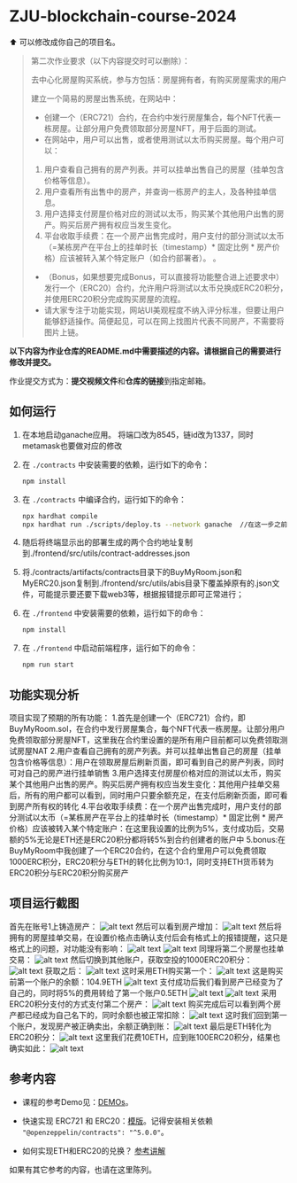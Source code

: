# ZJU-blockchain-course-2024

⬆ 可以️修改成你自己的项目名。

> 第二次作业要求（以下内容提交时可以删除）：
> 
> 去中心化房屋购买系统，参与方包括：房屋拥有者，有购买房屋需求的用户
>
> 建立一个简易的房屋出售系统，在网站中：
> - 创建一个（ERC721）合约，在合约中发行房屋集合，每个NFT代表一栋房屋。让部分用户免费领取部分房屋NFT，用于后面的测试。
> - 在网站中，用户可以出售，或者使用测试以太币购买房屋。每个用户可以： 
>  1. 用户查看自己拥有的房产列表。并可以挂单出售自己的房屋（挂单包含价格等信息）。
>  2. 用户查看所有出售中的房产，并查询一栋房产的主人，及各种挂单信息。
>  3. 用户选择支付房屋价格对应的测试以太币，购买某个其他用户出售的房产。购买后房产拥有权应当发生变化。
>  4. 平台收取手续费：在一个房产出售完成时，用户支付的部分测试以太币（=某栋房产在平台上的挂单时长（timestamp）* 固定比例 * 房产价格）应该被转入某个特定账户（如合约部署者）。
      。
> - （Bonus，如果想要完成Bonus，可以直接将功能整合进上述要求中）发行一个（ERC20）合约，允许用户将测试以太币兑换成ERC20积分，并使用ERC20积分完成购买房屋的流程。
> - 请大家专注于功能实现，网站UI美观程度不纳入评分标准，但要让用户能够舒适操作。简便起见，可以在网上找图片代表不同房产，不需要将图片上链。

**以下内容为作业仓库的README.md中需要描述的内容。请根据自己的需要进行修改并提交。**

作业提交方式为：**提交视频文件**和**仓库的链接**到指定邮箱。

## 如何运行


1. 在本地启动ganache应用。
    将端口改为8545，链id改为1337，同时metamask也要做对应的修改

2. 在 `./contracts` 中安装需要的依赖，运行如下的命令：
    ```bash
    npm install
    ```
3. 在 `./contracts` 中编译合约，运行如下的命令：
    ```bash
    npx hardhat compile
    npx hardhat run ./scripts/deploy.ts --network ganache  //在这一步之前需要把hardhat.config.ts里的私钥改为自己的
    ```
4. 随后将终端显示出的部署生成的两个合约地址复制到./frontend/src/utils/contract-addresses.json
5. 将./contracts/artifacts/contracts目录下的BuyMyRoom.json和MyERC20.json复制到./frontend/src/utils/abis目录下覆盖掉原有的.json文件，可能提示要还要下载web3等，根据报错提示即可正常进行；
6. 在 `./frontend` 中安装需要的依赖，运行如下的命令：
    ```bash
    npm install
    ```
7. 在 `./frontend` 中启动前端程序，运行如下的命令：
    ```bash
    npm run start
    ```

## 功能实现分析

项目实现了预期的所有功能：
1.首先是创建一个（ERC721）合约，即BuyMyRoom.sol，在合约中发行房屋集合，每个NFT代表一栋房屋。让部分用户免费领取部分房屋NFT，这里我在合约里设置的是所有用户目前都可以免费领取测试房屋NAT
2.用户查看自己拥有的房产列表。并可以挂单出售自己的房屋（挂单包含价格等信息）：用户在领取房屋后刷新页面，即可看到自己的房产列表，同时可对自己的房产进行挂单销售
3.用户选择支付房屋价格对应的测试以太币，购买某个其他用户出售的房产。购买后房产拥有权应当发生变化：其他用户挂单交易后，所有的用户都可以看到，同时用户只要余额充足，在支付后刷新页面，即可看到房产所有权的转化
4.平台收取手续费：在一个房产出售完成时，用户支付的部分测试以太币（=某栋房产在平台上的挂单时长（timestamp）* 固定比例 * 房产价格）应该被转入某个特定账户：在这里我设置的比例为5%，支付成功后，交易额的5%无论是ETH还是ERC20积分都将转5%到合约创建者的账户中
5.bonus:在BuyMyRoom中我创建了一个ERC20合约，在这个合约里用户可以免费领取1000ERC积分，ERC20积分与ETH的转化比例为10:1，同时支持ETH货币转为ERC20积分与ERC20积分购买房产
## 项目运行截图

首先在账号1上铸造房产：
![alt text](minthouse1.png)
然后可以看到房产增加：
![alt text](minthouse2.png)
然后将拥有的房屋挂单交易，在设置价格点击确认支付后会有格式上的报错提醒，这只是格式上的问题，对功能没有影响：
![alt text](sellhouse1.png)
![alt text](sellhouse2.png)
同理将第二个房屋也挂单交易：
![alt text](sellhouse3.png)
然后切换到其他账户，获取空投的1000ERC20积分：
![alt text](sellhouse3-airdrop1.png)
获取之后：
![alt text](sellhouse3-airdrop2.png)
这时采用ETH购买第一个：
![alt text](sellhouse3-airdrop2-1.png)
这是购买前第一个账户的余额：104.9ETH
![alt text](sellhouse5.png)
支付成功后我们看到房产已经变为了自己的，同时将5%的费用转给了第一个账户0.5ETH
![alt text](sellhouse6.png)
![alt text](sellhouse7.png)
采用ERC20积分支付的方式支付第二个房产：
![alt text](sellhouse8.png)
购买完成后可以看到两个房产都已经成为自己名下的，同时余额也被正常扣除：
![alt text](sellhouse9.png)
这时我们回到第一个账户，发现房产被正确卖出，余额正确到账：
![alt text](sellhouse10.png)
最后是ETH转化为ERC20积分：
![alt text](exchange-1.png)
这里我们花费10ETH，应到账100ERC20积分，结果也确实如此：
![alt text](exchange-2.png)


## 参考内容

- 课程的参考Demo见：[DEMOs](https://github.com/LBruyne/blockchain-course-demos)。

- 快速实现 ERC721 和 ERC20：[模版](https://wizard.openzeppelin.com/#erc20)。记得安装相关依赖 ``"@openzeppelin/contracts": "^5.0.0"``。

- 如何实现ETH和ERC20的兑换？ [参考讲解](https://www.wtf.academy/en/docs/solidity-103/DEX/)

如果有其它参考的内容，也请在这里陈列。
